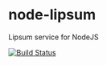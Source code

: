 node-lipsum
============
Lipsum service for NodeJS

[![Build Status](https://secure.travis-ci.org/traviskaufman/node-lipsum.png?branch=master)](https://travis-ci.org/traviskaufman/node-lipsum)
